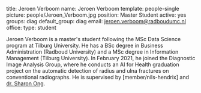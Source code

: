 title: Jeroen Verboom
name: Jeroen Verboom
template: people-single
picture: people/Jeroen_Verboom.jpg
position: Master Student
active: yes
groups: diag
default_group: diag
email: jeroen.verboom@radboudumc.nl
office: 
type: student

Jeroen Verboom is a master's student following the MSc Data Science program at Tilburg University. He has a BSc degree in Business Administration (Radboud University) and a MSc degree in Information Management (Tilburg University). In February 2021, he joined the Diagnostic Image Analysis Group, where he conducts an AI for Health graduation project on the automatic detection of radius and ulna fractures on conventional radiographs. He is supervised by [member/nils-hendrix] and [dr. Sharon Ong](https://www.tilburguniversity.edu/nl/medewerkers/l-l-ong).  
